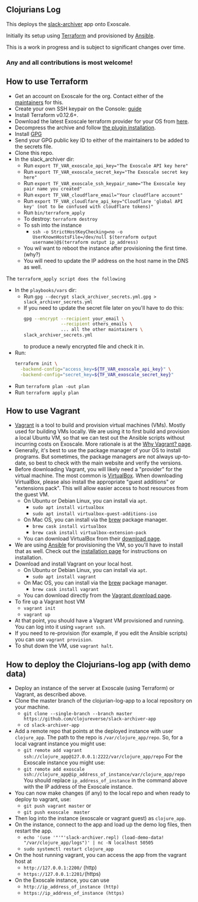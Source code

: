## Clojurians Log

This deploys the [slack-archiver](https://github.com/clojureverse/slack-archiver-app) app onto Exoscale.

Initially its setup using [Terraform](https://www.terraform.io/) and provisioned by [Ansible](https://www.ansible.com/).

This is a work in progress and is subject to significant changes over time.

### Any and all contributions is most welcome!

## How to use Terraform

- Get an account on Exoscale for the org.
  Contact either of the [maintainers](https://github.com/clojureverse/nebula#maintainers)
  for this.
- Create your own SSH keypair on the Console: [guide](https://community.exoscale.com/documentation/compute/ssh-keypairs/)
- Install Terraform v0.12.6+.
- Download the latest Exoscale terraform provider for your OS from [here](https://github.com/exoscale/terraform-provider-exoscale/releases).
- Decompress the archive and follow [the plugin installation](https://www.terraform.io/docs/configuration/providers.html#third-party-plugins).
- Install [GPG](https://gnupg.org/download/)
- Send your GPG public key ID to either of the maintainers to be added to the secrets file.
- Clone this repo.
- In the slack_archiver dir:
  - Run `export TF_VAR_exoscale_api_key="The Exoscale API key here"`
  - Run `export TF_VAR_exoscale_secret_key="The Exoscale secret key here"`
  - Run `export TF_VAR_exoscale_ssh_keypair_name="The Exoscale key pair name you created"`
  - Run `export TF_VAR_cloudflare_email="Your cloudflare account"`
  - Run `export TF_VAR_cloudlfare_api_key="Cloudflare 'global API key' (not to be confused with cloudflare tokens)"`
  - Run `bin/terraform_apply`
  - To destroy: `terraform destroy`
  - To ssh into the instance
	- `ssh -o StrictHostKeyChecking=no -o UserKnownHostsFile=/dev/null $(terraform output username)@$(terraform output ip_address)`
  - You wil want to reboot the instance after provisioning the first time. (why?)
  - You will need to update the IP address on the host name in the DNS as well.

The `terraform_apply script does the following`
  - In the `playbooks/vars` dir:
    - Run `gpg --decrypt slack_archiver_secrets.yml.gpg > slack_archiver_secrets.yml`
    - If you need to update the secret file later on you'll have to do this:
      ```bash
      gpg --encrypt --recipient your_email \
                    --recipient others_emails \
                    ... all the other maintainers \
      slack_archiver_secrets.yml
      ```
      to produce a newly encrypted file and check it in.
  - Run:
    ```bash
    terraform init \
      -backend-config="access_key=${TF_VAR_exoscale_api_key}" \
      -backend-config="secret_key=${TF_VAR_exoscale_secret_key}"
    ```
  - Run `terraform plan -out plan`
  - Run `terraform apply plan`

## How to use Vagrant

- [Vagrant](https://www.vagrantup.com/) is a tool to build and provision virtual machines
  (VMs). Mostly used for building VMs locally. We are using it to first
  build and provision a local Ubuntu VM, so that we can test out the
  Ansible scripts without incurring costs on Exoscale. More rationale
  is at the [Why Vagrant? page](https://www.vagrantup.com/intro/index.html).
- Generally, it's best to use the package manager of your OS to install programs.
  But sometimes, the package managers are not always up-to-date,
  so best to check with the main website and verify the versions.
- Before downloading Vagrant, you will likely need a "provider" for
  the virtual machine. The most common is [VirtualBox](https://www.virtualbox.org/).
  When downloading VirtualBox, please also install the appropriate "guest additions" or "extensions pack".
  This will allow easier access to host resources from the guest VM.
  - On Ubuntu or Debian Linux, you can install via `apt`.
	- `sudo apt install virtualbox`
	- `sudo apt install virtualbox-guest-additions-iso`
  - On Mac OS, you can install via the [brew](https://brew.sh/) package manager.
    - `brew cask install virtualbox`
	- `brew cask install virtualbox-extension-pack`
  - You can download VirtualBox from their [download page](https://www.virtualbox.org/wiki/Downloads).
- We are using [Ansible](https://www.ansible.com/) for provisioning the VM,
  so you'll have to install that as well. Check out the
  [installation page](https://docs.ansible.com/ansible/latest/installation_guide/intro_installation.html)
  for instructions on installation.
- Download and install Vagrant on your local host.
  - On Ubuntu or Debian Linux, you can install via `apt`.
	- `sudo apt install vagrant`
  - On Mac OS, you can install via the [brew](https://brew.sh/) package manager.
    - `brew cask install vagrant`
  - You can download directly from the [Vagrant download page](https://www.vagrantup.com/downloads.html).
- To fire up a Vagrant host VM
  - `vagrant init`
  - `vagrant up`
- At that point, you should have a Vagrant VM provisioned and running.
  You can log into it using `vagrant ssh`.
- If you need to re-provision (for example, if you edit the Ansible scripts)
  you can use `vagrant provision`.
- To shut down the VM, use `vagrant halt`.

## How to deploy the Clojurians-log app (with demo data)

- Deploy an instance of the server at Exoscale (using Terraform) or Vagrant, as described above.
- Clone the master branch of the clojurian-log-app to a local repository on your machine.
  - `git clone --single-branch --branch master https://github.com/clojureverse/slack-archiver-app`
  - `cd slack-archiver-app`
- Add a remote repo that points at the deployed instance with user `clojure_app`.
  The path to the repo is `/var/clojure_app/repo`.
  So, for a local vagrant instance you might use:
  - `git remote add vagrant ssh://clojure_app@127.0.0.1:2222/var/clojure_app/repo`
  For the Exoscale instance you might use:
  - `git remote add exoscale ssh://clojure_app@ip_address_of_instance/var/clojure_app/repo`
  You should replace `ip_address_of_instance` in the command above with the IP address of the Exoscale instance.
- You can now make changes (if any) to the local repo and when ready to deploy to vagrant, use:
  - `git push vagrant master`
  or
  - `git push exoscale  master`
- Then log into the instance (exoscale or vagrant guest)  as `clojure_app`.
- On the instance, connect to the app and load up the demo log files, then restart the app.
  - `echo '(use '"'"'slack-archiver.repl) (load-demo-data! "/var/clojure_app/logs")' | nc -N localhost 50505`
  - `sudo systemctl restart clojure_app`
- On the host running vagrant, you can access the app from the vagrant host at
  - `http://127.0.0.1:2200/` (http)
  - `https://127.0.0.1:2201/`(https)
- On the Exoscale instance, you can use
  - `http://ip_address_of_instance (http)`
  - `https://ip_address_of_instance (https)`
